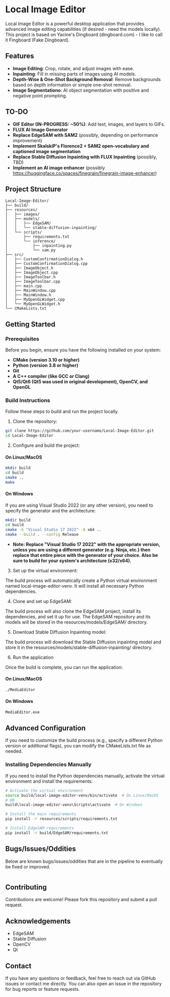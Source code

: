 # Local Image Editor

Local Image Editor is a powerful desktop application that provides advanced image editing capabilities (if desired - need the models locally). This project is based on Yacine's Dingboard (dingboard.com) - I like to call it Fingboard (Fake Dingboard).

## Features

- **Image Editing**: Crop, rotate, and adjust images with ease.
- **Inpainting**: Fill in missing parts of images using AI models.
- **Depth-Wise & One-Shot Background Removal**: Remove backgrounds based on depth information or simple one-shot removal.
- **Image Segmentationo**: AI object segmentation with positive and negative point prompting.

## TO-DO
- **GIF Editor (IN-PROGRESS: ~50%)**: Add text, images, and layers to GIFs.
- **FLUX AI Image Generator**
- **Replace EdgeSAM with SAM2** (possibly, depending on performance improvement)
- **Implement SkalskiP's Florence2 + SAM2 open-vocabulary and captioned image segmentation**
- **Replace Stable Diffusion Inpainting with FLUX Inpainting** (possibly, TBD)
- **Implement an AI image enhancer** (possibly https://huggingface.co/spaces/finegrain/finegrain-image-enhancer)

## Project Structure

```plaintext
Local-Image-Editor/
├── build/
├── resources/
│   ├── images/
│   ├── models/
│   │   ├── EdgeSAM/
│   │   └── stable-diffusion-inpainting/
│   └── scripts/
│       ├── requirements.txt
│       └── inference/
│           ├── inpainting.py
│           └── sam.py
├── src/
│   ├── CustomConfirmationDialog.h
│   ├── CustomConfirmationDialog.cpp
│   ├── ImageObject.h
│   ├── ImageObject.cpp
│   ├── ImageToolbar.h
│   ├── ImageToolbar.cpp
│   ├── main.cpp
│   ├── MainWindow.cpp
│   ├── MainWindow.h
│   ├── MyOpenGLWidget.cpp
│   └── MyOpenGLWidget.h
└── CMakeLists.txt
```

## Getting Started
### Prerequisites
Before you begin, ensure you have the following installed on your system:
- **CMake (version 3.10 or higher)**
- **Python (version 3.8 or higher)**
- **Git**
- **A C++ compiler (like GCC or Clang)**
- **Qt5/Qt6 (Qt5 was used in original development), OpenCV, and OpenGL**

### Build Instructions
Follow these steps to build and run the project locally.

1. Clone the repository:

```bash
git clone https://github.com/your-username/Local-Image-Editor.git
cd Local-Image-Editor
```

2. Configure and build the project:

#### On Linux/MacOS
```bash
mkdir build
cd build
cmake ..
make
```

#### On Windows
If you are using Visual Studio 2022 (or any other version), you need to specify the generator and the architecture:
```bash
mkdir build
cd build
cmake -G "Visual Studio 17 2022" -A x64 ..
cmake --build . --config Release
```
- **Note: Replace "Visual Studio 17 2022" with the appropriate version, unless you are using a different generator (e.g. Ninja, etc.) then replace that entire piece with the generator of your choice. Also be sure to build for your system's architecture (x32/x64).**

3. Set up the virtual environment:

The build process will automatically create a Python virtual environment named local-image-editor-venv. It will install all necessary Python dependencies.

4. Clone and set up EdgeSAM:

The build process will also clone the EdgeSAM project, install its dependencies, and set it up for use. The EdgeSAM repository and its models will be stored in the resources/models/EdgeSAM/ directory.

5. Download Stable Diffusion Inpainting model:

The build process will download the Stable Diffusion inpainting model and store it in the resources/models/stable-diffusion-inpainting/ directory.

6. Run the application

Once the build is complete, you can run the application:

#### On Linux/MacOS
```bash
./MediaEditor
```

#### On Windows
```bash
MediaEditor.exe
```

## Advanced Configuration
If you need to customize the build process (e.g., specify a different Python version or additional flags), you can modify the CMakeLists.txt file as needed.

### Installing Dependencies Manually
If you need to install the Python dependencies manually, activate the virtual environment and install the requirements:

```bash
# Activate the virtual environment
source build/local-image-editor-venv/bin/activate  # On Linux/MacOS
# OR
build\local-image-editor-venv\Scripts\activate  # On Windows

# Install the main requirements
pip install -r resources/scripts/requirements.txt

# Install EdgeSAM requirements
pip install -r build/EdgeSAM/requirements.txt
```

## Bugs/Issues/Oddities
Below are known bugs/issues/oddities that are in the pipeline to eventually be fixed or improved.
```bash

```

## Contributing
Contributions are welcome! Please fork this repository and submit a pull request.

## Acknowledgements
- EdgeSAM
- Stable Diffusion
- OpenCV
- Qt

## Contact
If you have any questions or feedback, feel free to reach out via GitHub issues or contact me directly. You can also open an issue in the repository for bug reports or feature requests.
